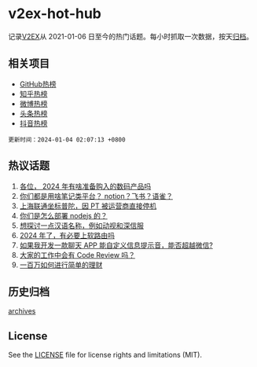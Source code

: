 # v2ex-hot-hub

 记录[V2EX](https://www.v2ex.com/)从 2021-01-06 日至今的热门话题。每小时抓取一次数据，按天[归档](archives)。
 
 ## 相关项目

- [GitHub热榜](https://github.com/it985/github-hot-hub)
- [知乎热榜](https://github.com/it985/zhihu-hot-hub)
- [微博热榜](https://github.com/it985/weibo-hot-hub)
- [头条热榜](https://github.com/it985/toutiao-hot-hub)
- [抖音热榜](https://github.com/it985/douyin-hot-hub)


 `更新时间：2024-01-04 02:07:13 +0800`

## 热议话题

1. [各位， 2024 年有啥准备购入的数码产品吗](https://www.v2ex.com/t/1005346)
1. [你们都是用啥笔记类平台？ notion？飞书？语雀？](https://www.v2ex.com/t/1005393)
1. [上海联通坐标普陀，因 PT 被运营商直接停机](https://www.v2ex.com/t/1005459)
1. [你们是怎么部署 nodejs 的？](https://www.v2ex.com/t/1005371)
1. [想探讨一点汉语名称，例如动视和深信服](https://www.v2ex.com/t/1005330)
1. [2024 年了，有必要上软路由吗](https://www.v2ex.com/t/1005335)
1. [如果我开发一款聊天 APP 能自定义信息提示音，能否超越微信?](https://www.v2ex.com/t/1005514)
1. [大家的工作中会有 Code Review 吗？](https://www.v2ex.com/t/1005441)
1. [一百万如何进行简单的理财](https://www.v2ex.com/t/1005508)

## 历史归档

[archives](archives)

## License

See the [LICENSE](LICENSE) file for license rights and limitations (MIT).
